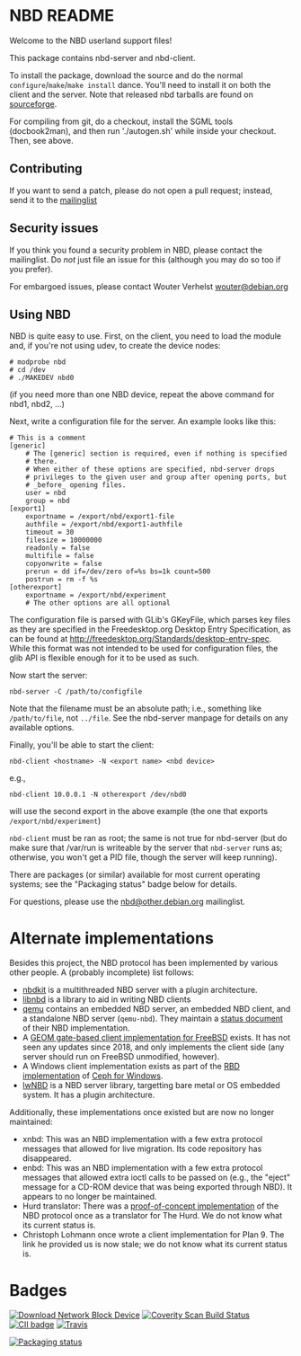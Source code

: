 NBD README
==========

Welcome to the NBD userland support files!

This package contains nbd-server and nbd-client.

To install the package, download the source and do the normal
`configure`/`make`/`make install` dance. You'll need to install it on both the
client and the server. Note that released nbd tarballs are found on
[sourceforge](http://sourceforge.net/projects/nbd/files/nbd/).

For compiling from git, do a checkout, install the SGML tools
(docbook2man), and then run './autogen.sh' while inside your checkout.
Then, see above.

Contributing
------------

If you want to send a patch, please do not open a pull request; instead, send
it to the
[mailinglist](https://lists.debian.org/nbd)

Security issues
---------------

If you think you found a security problem in NBD, please contact the
mailinglist. Do *not* just file an issue for this (although you may do
so too if you prefer).

For embargoed issues, please contact Wouter Verhelst <wouter@debian.org>

Using NBD
---------

NBD is quite easy to use. First, on the client, you need to load the module
and, if you're not using udev, to create the device nodes:

    # modprobe nbd
    # cd /dev
    # ./MAKEDEV nbd0

(if you need more than one NBD device, repeat the above command for nbd1,
nbd2, ...)

Next, write a configuration file for the server. An example looks like
this:

    # This is a comment
    [generic]
        # The [generic] section is required, even if nothing is specified
        # there.
        # When either of these options are specified, nbd-server drops
        # privileges to the given user and group after opening ports, but
        # _before_ opening files.
        user = nbd
        group = nbd
    [export1]
        exportname = /export/nbd/export1-file
        authfile = /export/nbd/export1-authfile
        timeout = 30
        filesize = 10000000
        readonly = false
        multifile = false
        copyonwrite = false
        prerun = dd if=/dev/zero of=%s bs=1k count=500
        postrun = rm -f %s
    [otherexport]
        exportname = /export/nbd/experiment
        # The other options are all optional

The configuration file is parsed with GLib's GKeyFile, which parses key
files as they are specified in the Freedesktop.org Desktop Entry
Specification, as can be found at
<http://freedesktop.org/Standards/desktop-entry-spec>. While this format
was not intended to be used for configuration files, the glib API is
flexible enough for it to be used as such.

Now start the server:

    nbd-server -C /path/to/configfile

Note that the filename must be an absolute path; i.e., something like
`/path/to/file`, not `../file`. See the nbd-server manpage for details
on any available options.

Finally, you'll be able to start the client:

    nbd-client <hostname> -N <export name> <nbd device>

e.g.,

    nbd-client 10.0.0.1 -N otherexport /dev/nbd0

will use the second export in the above example (the one that exports
`/export/nbd/experiment`)

`nbd-client` must be ran as root; the same is not true for nbd-server
(but do make sure that /var/run is writeable by the server that
`nbd-server` runs as; otherwise, you won't get a PID file, though the
server will keep running).

There are packages (or similar) available for most current operating
systems; see the "Packaging status" badge below for details.

For questions, please use the [nbd@other.debian.org](mailto:nbd@other.debian.org) mailinglist.

Alternate implementations
=========================

Besides this project, the NBD protocol has been implemented by various
other people. A (probably incomplete) list follows:

* [nbdkit](https://gitlab.com/nbdkit/nbdkit) is a multithreaded NBD
  server with a plugin architecture.
* [libnbd](https://gitlab.com/nbdkit/libnbd) is a library to aid in
  writing NBD clients
* [qemu](https://www.qemu.org) contains an embedded NBD server, an
  embedded NBD client, and a standalone NBD server (`qemu-nbd`). They
  maintain a [status
  document](https://gitlab.com/qemu-project/qemu/-/blob/master/docs/interop/nbd.txt)
  of their NBD implementation.
* A [GEOM gate-based client implementation for
  FreeBSD](https://github.com/freqlabs/nbd-client) exists. It has not
  seen any updates since 2018, and only implements the client side
  (any server should run on FreeBSD unmodified, however).
* A Windows client implementation exists as part of the [RBD
  implementation](https://docs.ceph.com/en/latest/rbd/rbd-windows/) of
  [Ceph for Windows](https://cloudbase.it/ceph-for-windows/).
* [lwNBD](https://github.com/bignaux/lwNBD) is a NBD server library,
  targetting bare metal or OS embedded system. It has a plugin architecture.

Additionally, these implementations once existed but are now no longer
maintained:

* xnbd: This was an NBD implementation with a few extra protocol
  messages that allowed for live migration. Its code repository has
  disappeared.
* enbd: This was an NBD implementation with a few extra protocol
  messages that allowed extra ioctl calls to be passed on (e.g., the
  "eject" message for a CD-ROM device that was being exported through
  NBD). It appears to no longer be maintained.
* Hurd translator: There was a [proof-of-concept
  implementation](https://lists.debian.org/debian-hurd/2001/09/msg00174.html)
  of the NBD protocol once as a translator for The Hurd. We do not know
  what its current status is.
* Christoph Lohmann once wrote a client implementation for Plan 9. The
  link he provided us is now stale; we do not know what its current
  status is.

Badges
======

[![Download Network Block Device](https://img.shields.io/sourceforge/dm/nbd.svg)](https://sourceforge.net/projects/nbd/files/latest/download)
[![Coverity Scan Build Status](https://scan.coverity.com/projects/1243/badge.svg)](https://scan.coverity.com/projects/1243)
[![CII badge](https://bestpractices.coreinfrastructure.org/projects/281/badge)](https://bestpractices.coreinfrastructure.org/projects/281)
[![Travis](https://img.shields.io/travis/NetworkBlockDevice/nbd.svg)](https://travis-ci.org/NetworkBlockDevice/nbd)

[![Packaging status](https://repology.org/badge/vertical-allrepos/nbd.svg)](https://repology.org/metapackage/nbd)

